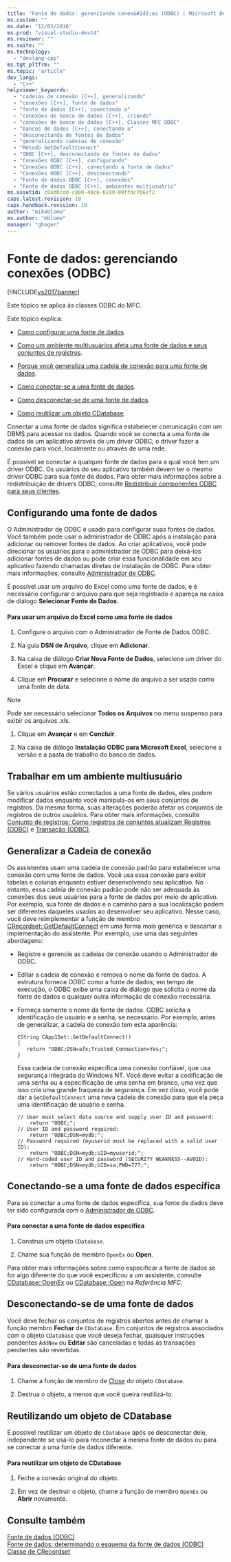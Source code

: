 ```yaml
---
title: "Fonte de dados: gerenciando conex&#245;es (ODBC) | Microsoft Docs"
ms.custom: ""
ms.date: "12/03/2016"
ms.prod: "visual-studio-dev14"
ms.reviewer: ""
ms.suite: ""
ms.technology: 
  - "devlang-cpp"
ms.tgt_pltfrm: ""
ms.topic: "article"
dev_langs: 
  - "C++"
helpviewer_keywords: 
  - "cadeias de conexão [C++], generalizando"
  - "conexões [C++], fonte de dados"
  - "fonte de dados [C++], conectando a"
  - "conexões de banco de dados [C++], criando"
  - "conexões de banco de dados [C++], Classes MFC ODBC"
  - "bancos de dados [C++], conectando a"
  - "desconectando de fontes de dados"
  - "generalizando cadeias de conexão"
  - "Método GetDefaultConnect"
  - "ODBC [C++], desconectando de fontes de dados"
  - "Conexões ODBC [C++], configurando"
  - "Conexões ODBC [C++], conectando a fonte de dados"
  - "Conexões ODBC [C++], desconectando"
  - "Fonte de dados ODBC [C++], conexões"
  - "Fonte de dados ODBC [C++], ambientes multiusuário"
ms.assetid: c0adbcdd-c000-40c6-b199-09ffdc7b6ef2
caps.latest.revision: 10
caps.handback.revision: 10
author: "mikeblome"
ms.author: "mblome"
manager: "ghogen"
---
```

# Fonte de dados: gerenciando conex&#245;es (ODBC)
[!INCLUDE[vs2017banner](../../assembler/inline/includes/vs2017banner.md)]

Este tópico se aplica às classes ODBC do MFC.  
  
 Este tópico explica:  
  
-   [Como configurar uma fonte de dados](#_core_configuring_a_data_source).  
  
-   [Como um ambiente multiusuários afeta uma fonte de dados e seus conjuntos de registros](#_core_working_in_a_multiuser_environment).  
  
-   [Porque você generaliza uma cadeia de conexão para uma fonte de dados](#_core_generalizing_the_connection_string).  
  
-   [Como conectar\-se a uma fonte de dados](#_core_connecting_to_a_specific_data_source).  
  
-   [Como desconectar\-se de uma fonte de dados](#_core_disconnecting_from_a_data_source).  
  
-   [Como reutilizar um objeto CDatabase](#_core_reusing_a_cdatabase_object).  
  
 Conectar a uma fonte de dados significa estabelecer comunicação com um DBMS para acessar os dados.  Quando você se conecta a uma fonte de dados de um aplicativo através de um driver ODBC, o driver fazer a conexão para você, localmente ou através de uma rede.  
  
 É possível se conectar a qualquer fonte de dados para a qual você tem um driver ODBC.  Os usuários do seu aplicativo também devem ter o mesmo driver ODBC para sua fonte de dados.  Para obter mais informações sobre a redistribuição de drivers ODBC, consulte [Redistribuir componentes ODBC para seus clientes](../../data/odbc/redistributing-odbc-components-to-your-customers.md).  
  
##  <a name="_core_configuring_a_data_source"></a> Configurando uma fonte de dados  
 O Administrador de ODBC é usado para configurar suas fontes de dados.  Você também pode usar o administrador de ODBC após a instalação para adicionar ou remover fontes de dados.  Ao criar aplicativos, você pode direcionar os usuários para o administrador de ODBC para deixá\-los adicionar fontes de dados ou pode criar essa funcionalidade em seu aplicativo fazendo chamadas diretas de instalação de ODBC.  Para obter mais informações, consulte [Administrador de ODBC](../../data/odbc/odbc-administrator.md).  
  
 É possível usar um arquivo do Excel como uma fonte de dados, e é necessário configurar o arquivo para que seja registrado e apareça na caixa de diálogo **Selecionar Fonte de Dados**.  
  
#### Para usar um arquivo do Excel como uma fonte de dados  
  
1.  Configure o arquivo com o Administrador de Fonte de Dados ODBC.  
  
2.  Na guia **DSN de Arquivo**, clique em **Adicionar**.  
  
3.  Na caixa de diálogo **Criar Nova Fonte de Dados**, selecione um driver do Excel e clique em **Avançar**.  
  
4.  Clique em **Procurar** e selecione o nome do arquivo a ser usado como uma fonte de data.  
  
> [!NOTE]
>  Pode ser necessário selecionar **Todos os Arquivos** no menu suspenso para exibir os arquivos .xls.  
  
1.  Clique em **Avançar** e em **Concluir**.  
  
2.  Na caixa de diálogo **Instalação ODBC para Microsoft Excel**, selecione a versão e a pasta de trabalho do banco de dados.  
  
##  <a name="_core_working_in_a_multiuser_environment"></a> Trabalhar em um ambiente multiusuário  
 Se vários usuários estão conectados a uma fonte de dados, eles podem modificar dados enquanto você manipula\-os em seus conjuntos de registros.  Da mesma forma, suas alterações poderão afetar os conjuntos de registros de outros usuários.  Para obter mais informações, consulte [Conjunto de registros: Como registros de conjuntos atualizam Registros \(ODBC\)](../../data/odbc/recordset-how-recordsets-update-records-odbc.md) e [Transação \(ODBC\)](../../data/odbc/transaction-odbc.md).  
  
##  <a name="_core_generalizing_the_connection_string"></a> Generalizar a Cadeia de conexão  
 Os assistentes usam uma cadeia de conexão padrão para estabelecer uma conexão com uma fonte de dados.  Você usa essa conexão para exibir tabelas e colunas enquanto estiver desenvolvendo seu aplicativo.  No entanto, essa cadeia de conexão padrão pode não ser adequada às conexões dos seus usuários para a fonte de dados por meio do aplicativo.  Por exemplo, sua fonte de dados e o caminho para a sua localização podem ser diferentes daqueles usados ao desenvolver seu aplicativo.  Nesse caso, você deve reimplementar a função de membro [CRecordset::GetDefaultConnect](../Topic/CRecordset::GetDefaultConnect.md) em uma forma mais genérica e descartar a implementação do assistente.  Por exemplo, use uma das seguintes abordagens:  
  
-   Registre e gerencie as cadeias de conexão usando o Administrador de ODBC.  
  
-   Editar a cadeia de conexão e remova o nome da fonte de dados.  A estrutura fornece ODBC como a fonte de dados; em tempo de execução, o ODBC exibe uma caixa de diálogo que solicita o nome da fonte de dados e qualquer outra informação de conexão necessária.  
  
-   Forneça somente o nome da fonte de dados.  ODBC solicita a identificação de usuário e a senha, se necessário.  Por exemplo, antes de generalizar, a cadeia de conexão tem esta aparência:  
  
    ```  
    CString CApp1Set::GetDefaultConnect()  
    {  
       return "ODBC;DSN=afx;Trusted_Connection=Yes;";  
    }  
    ```  
  
     Essa cadeia de conexão especifica uma conexão confiável, que usa segurança integrada do Windows NT.  Você deve evitar a codificação de uma senha ou a especificação de uma senha em branco, uma vez que isso cria uma grande fraqueza de segurança.  Em vez disso, você pode dar a `GetDefaultConnect` uma nova cadeia de conexão para que ela peça uma identificação de usuário e senha.  
  
    ```  
    // User must select data source and supply user ID and password:  
        return "ODBC;";  
    // User ID and password required:  
        return "ODBC;DSN=mydb;";  
    // Password required (myuserid must be replaced with a valid user ID):  
        return "ODBC;DSN=mydb;UID=myuserid;";  
    // Hard-coded user ID and password (SECURITY WEAKNESS--AVOID):  
        return "ODBC;DSN=mydb;UID=sa;PWD=777;";  
    ```  
  
##  <a name="_core_connecting_to_a_specific_data_source"></a> Conectando\-se a uma fonte de dados específica  
 Para se conectar a uma fonte de dados específica, sua fonte de dados deve ter sido configurada com o [Administrador de ODBC](../../data/odbc/odbc-administrator.md).  
  
#### Para conectar a uma fonte de dados específica  
  
1.  Construa um objeto `CDatabase`.  
  
2.  Chame sua função de membro `OpenEx` ou **Open**.  
  
 Para obter mais informações sobre como especificar a fonte de dados se for algo diferente do que você especificou a um assistente, consulte [CDatabase::OpenEx](../Topic/CDatabase::OpenEx.md) ou [CDatabase::Open](../Topic/CDatabase::Open.md) na *Referência MFC*.  
  
##  <a name="_core_disconnecting_from_a_data_source"></a> Desconectando\-se de uma fonte de dados  
 Você deve fechar os conjuntos de registros abertos antes de chamar a função membro **Fechar** de `CDatabase`.  Em conjuntos de registros associados com o objeto `CDatabase` que você deseja fechar, quaisquer instruções pendentes `AddNew` ou **Editar** são canceladas e todas as transações pendentes são revertidas.  
  
#### Para desconectar\-se de uma fonte de dados  
  
1.  Chame a função de membro de [Close](../Topic/CDatabase::Close.md) do objeto `CDatabase`.  
  
2.  Destrua o objeto, a menos que você queira reutilizá\-lo.  
  
##  <a name="_core_reusing_a_cdatabase_object"></a> Reutilizando um objeto de CDatabase  
 É possível reutilizar um objeto de `CDatabase` após se desconectar dele, independente se usá\-lo para reconectar à mesma fonte de dados ou para se conectar a uma fonte de dados diferente.  
  
#### Para reutilizar um objeto de CDatabase  
  
1.  Feche a conexão original do objeto.  
  
2.  Em vez de destruir o objeto, chame a função de membro `OpenEx` ou **Abrir** novamente.  
  
## Consulte também  
 [Fonte de dados \(ODBC\)](../../data/odbc/data-source-odbc.md)   
 [Fonte de dados: determinando o esquema da fonte de dados \(ODBC\)](../../data/odbc/data-source-determining-the-schema-of-the-data-source-odbc.md)   
 [Classe de CRecordset](../Topic/CRecordset%20Class.md)